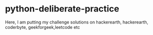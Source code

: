 # python-deliberate-practice

Here, I am putting my challenge solutions on hackerearth, hackerearth, coderbyte, geekforgeek,leetcode etc
